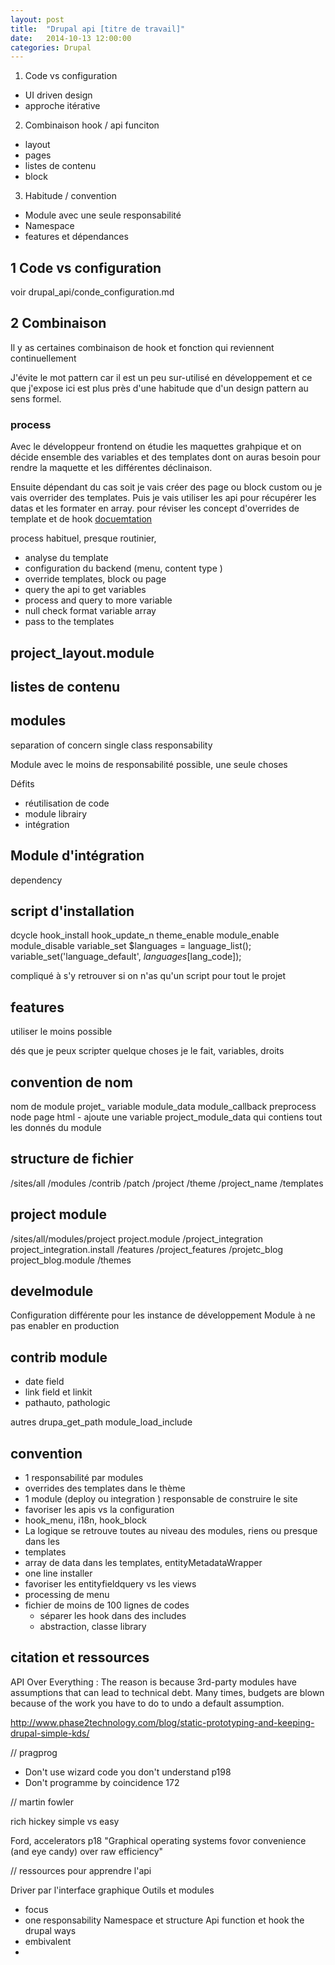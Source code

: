 ```yaml
---
layout: post
title:  "Drupal api [titre de travail]"
date:   2014-10-13 12:00:00
categories: Drupal 
---
```



1. Code vs configuration
  - UI driven design 
  - approche itérative
2. Combinaison hook / api funciton
  - layout
  - pages
  - listes de contenu
  - block
3. Habitude / convention
  - Module avec une seule responsabilité
  - Namespace
  - features et dépendances

## 1 Code vs configuration 
voir drupal_api/conde_configuration.md


## 2  Combinaison
Il y as certaines combinaison de hook et fonction qui reviennent continuellement

J'évite le mot pattern car il est un peu sur-utilisé en développement et ce que 
j'expose ici est plus près d'une habitude que d'un design pattern au sens formel.

### process 
Avec le développeur frontend on étudie les maquettes grahpique et on décide ensemble
des variables et des templates dont on auras besoin pour rendre la maquette et
les différentes déclinaison.

Ensuite dépendant du cas soit je vais créer des page ou block custom ou je vais
overrider des templates. Puis je vais utiliser les api pour récupérer les datas 
et les formater en array.
pour réviser les concept d'overrides de template et de hook [docuemtation]() 


process habituel, presque routinier, 

- analyse du template
- configuration du backend (menu, content type )
- override templates, block ou page
- query the api to get variables
- process and query to more variable
- null check format variable array
- pass to the templates

## project_layout.module

## listes de contenu



## modules

separation of concern 
single class responsability

Module avec le moins de responsabilité possible, une seule choses

Défits 
- réutilisation de code
- module librairy
- intégration


## Module d'intégration

dependency

## script d'installation
dcycle
hook_install
hook_update_n
theme_enable
module_enable
module_disable
variable_set
$languages = language_list();
variable_set('language_default', $languages[$lang_code]);

compliqué à s'y retrouver si on n'as qu'un script pour tout le projet


## features

utiliser le moins possible

dés que je peux scripter quelque choses je le fait, variables, droits

## convention de nom
nom de module projet_
variable module_data
module_callback
preprocess node page html
    - ajoute une variable project_module_data qui contiens tout les
    donnés du module

## structure de fichier

/sites/all
  /modules
    /contrib
    /patch
    /project
  /theme
    /project_name
    /templates

## project module
/sites/all/modules/project
      project.module
      /project_integration
        project_integration.install
      /features
        /project_features
      /projetc_blog
        project_blog.module
        /themes


## develmodule
Configuration différente pour les instance de développement
Module à ne pas enabler en production

## contrib module
- date field
- link field et linkit
- pathauto, pathologic


autres
drupa_get_path
module_load_include



## convention
  - 1 responsabilité par modules
  - overrides des templates dans le thème
  - 1 module (deploy ou integration ) responsable de construire le site
  - favoriser les apis vs la configuration
  - hook_menu, i18n, hook_block
  - La logique se retrouve toutes au niveau des modules, riens ou presque dans les 
  - templates
  - array de data dans les templates, entityMetadataWrapper
  - one line installer
  - favoriser les entityfieldquery vs les views
  - processing de menu
  - fichier de moins de 100 lignes de codes
    - séparer les hook dans des includes
    - abstraction, classe library

## citation et ressources 
 API Over Everything : The reason is because 3rd-party modules have assumptions that can lead to technical debt. Many times, budgets are blown because of the work you have to do to undo a default assumption.

http://www.phase2technology.com/blog/static-prototyping-and-keeping-drupal-simple-kds/

// pragprog 
- Don't use wizard code you don't understand p198
- Don't programme by coincidence 172

// martin fowler

rich hickey simple vs easy

Ford, accelerators p18
"Graphical operating systems fovor convenience (and eye candy) over raw efficiency"

// ressources pour apprendre l'api


Driver par l'interface graphique
Outils et modules
- focus 
- one responsability
Namespace et structure
Api function et hook
the drupal ways
- embivalent
- 
